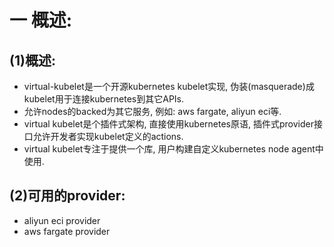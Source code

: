 # 一 概述:
## (1)概述:
- virtual-kubelet是一个开源kubernetes kubelet实现, 伪装(masquerade)成kubelet用于连接kubernetes到其它APIs.
- 允许nodes的backed为其它服务, 例如: aws fargate, aliyun eci等.
- virtual kubelet是个插件式架构, 直接使用kubernetes原语, 插件式provider接口允许开发者实现kubelet定义的actions.
- virtual kubelet专注于提供一个库, 用户构建自定义kubernetes node agent中使用.

## (2)可用的provider:
- aliyun eci provider
- aws fargate provider

